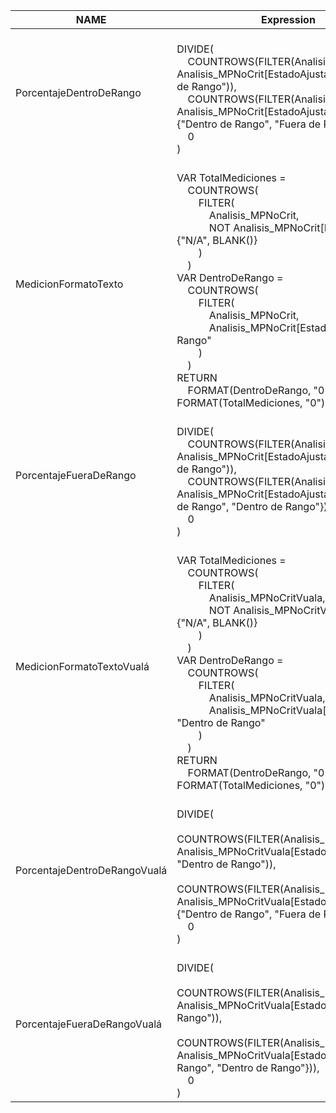 | NAME                         | Expression                                                                                                                                                                                                                                                                                                                                                                                                                                                                    | FormatString |
| ---------------------------- | ----------------------------------------------------------------------------------------------------------------------------------------------------------------------------------------------------------------------------------------------------------------------------------------------------------------------------------------------------------------------------------------------------------------------------------------------------------------------------- | ------------ |
| PorcentajeDentroDeRango      | <br>DIVIDE(<br>    COUNTROWS(FILTER(Analisis_MPNoCrit, Analisis_MPNoCrit[EstadoAjustado] = "Dentro de Rango")),<br>    COUNTROWS(FILTER(Analisis_MPNoCrit, Analisis_MPNoCrit[EstadoAjustado] IN {"Dentro de Rango", "Fuera de Rango"})),<br>    0<br>)<br>                                                                                                                                                                                                                    | 0%;-0%;0%    |
| MedicionFormatoTexto         | <br>VAR TotalMediciones =<br>    COUNTROWS(<br>        FILTER(<br>            Analisis_MPNoCrit,<br>            NOT Analisis_MPNoCrit[Estado] IN {"N/A", BLANK()}<br>        )<br>    )<br>VAR DentroDeRango =<br>    COUNTROWS(<br>        FILTER(<br>            Analisis_MPNoCrit,<br>            Analisis_MPNoCrit[Estado] = "Dentro de Rango"<br>        )<br>    )<br>RETURN<br>    FORMAT(DentroDeRango, "0") & "/" & FORMAT(TotalMediciones, "0")<br>                 |              |
| PorcentajeFueraDeRango       | <br>DIVIDE(<br>    COUNTROWS(FILTER(Analisis_MPNoCrit, Analisis_MPNoCrit[EstadoAjustado] = "Fuera de Rango")),<br>    COUNTROWS(FILTER(Analisis_MPNoCrit, Analisis_MPNoCrit[EstadoAjustado] IN {"Fuera de Rango", "Dentro de Rango"})),<br>    0<br>)                                                                                                                                                                                                                         | 0%;-0%;0%    |
| MedicionFormatoTextoVualá    | <br>VAR TotalMediciones =<br>    COUNTROWS(<br>        FILTER(<br>            Analisis_MPNoCritVuala,<br>            NOT Analisis_MPNoCritVuala[Estado] IN {"N/A", BLANK()}<br>        )<br>    )<br>VAR DentroDeRango =<br>    COUNTROWS(<br>        FILTER(<br>            Analisis_MPNoCritVuala,<br>            Analisis_MPNoCritVuala[Estado] = "Dentro de Rango"<br>        )<br>    )<br>RETURN<br>    FORMAT(DentroDeRango, "0") & "/" & FORMAT(TotalMediciones, "0") |              |
| PorcentajeDentroDeRangoVualá | <br>DIVIDE(<br>    COUNTROWS(FILTER(Analisis_MPNoCritVuala, Analisis_MPNoCritVuala[EstadoAjustado] = "Dentro de Rango")),<br>    COUNTROWS(FILTER(Analisis_MPNoCritVuala, Analisis_MPNoCritVuala[EstadoAjustado] IN {"Dentro de Rango", "Fuera de Rango"})),<br>    0<br>)                                                                                                                                                                                                    | 0%;-0%;0%    |
| PorcentajeFueraDeRangoVualá  | <br>DIVIDE(<br>    COUNTROWS(FILTER(Analisis_MPNoCritVuala, Analisis_MPNoCritVuala[Estado] = "Fuera de Rango")),<br>    COUNTROWS(FILTER(Analisis_MPNoCritVuala, Analisis_MPNoCritVuala[Estado] IN {"Fuera de Rango", "Dentro de Rango"})),<br>    0<br>)                                                                                                                                                                                                                     | 0%;-0%;0%    |
